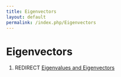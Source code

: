 ```yaml
---
title: Eigenvectors
layout: default
permalink: /index.php/Eigenvectors
---
```


# Eigenvectors

1. REDIRECT [Eigenvalues and Eigenvectors](Eigenvalues_and_Eigenvectors)